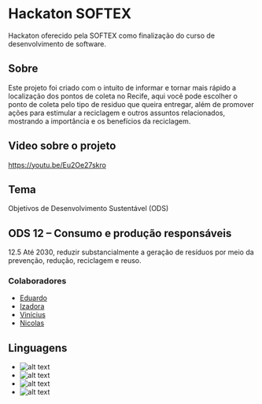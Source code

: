 # Hackaton SOFTEX
Hackaton oferecido pela SOFTEX como finalização do curso de desenvolvimento de software.

## Sobre
Este projeto foi criado com o intuito de informar e tornar mais rápido a localização dos pontos de coleta no Recife, aqui você pode escolher o ponto de coleta pelo tipo de residuo que queira entregar, além de promover ações para estimular a reciclagem e outros assuntos relacionados, mostrando a importância e os benefícios da reciclagem.

## Video sobre o projeto
https://youtu.be/Eu2Oe27skro

## Tema
Objetivos de Desenvolvimento Sustentável (ODS)

## ODS 12 – Consumo e produção responsáveis
12.5 Até 2030, reduzir substancialmente a geração de resíduos por meio da prevenção, redução, reciclagem e reuso.

### Colaboradores
- [Eduardo](https://github.com/EM180303) 
- [Izadora](https://github.com/izadora-oliveira)
- [Vinícius](https://github.com/viniciusFelipeS)
- [Nicolas](https://github.com/nicolasmonteiro)


## Linguagens
 - ![alt text](https://img.shields.io/badge/PHP-777BB4?style=for-the-badge&logo=php&logoColor=white)
 - ![alt text](https://img.shields.io/badge/HTML5-E34F26?style=for-the-badge&logo=html5&logoColor=white)
 - ![alt text](https://img.shields.io/badge/CSS3-1572B6?style=for-the-badge&logo=css3&logoColor=white)
 - ![alt text](https://img.shields.io/badge/JavaScript-323330?style=for-the-badge&logo=javascript&logoColor=F7DF1E)


